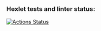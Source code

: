 ### Hexlet tests and linter status:
[![Actions Status](https://github.com/izhiltsov/python-project-lvl1/workflows/hexlet-check/badge.svg)](https://github.com/izhiltsov/python-project-lvl1/actions)